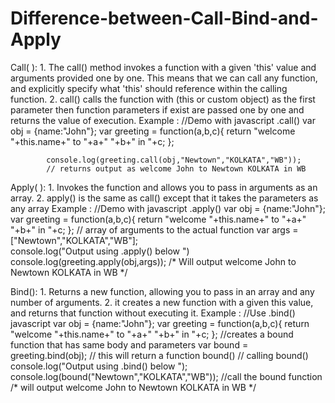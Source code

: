# Difference-between-Call-Bind-and-Apply
Call( ): 
	1. The call() method invokes a function with a given 'this' value and arguments provided one by one. This means that we can call any function, and explicitly specify what 'this' should reference within the calling function.
	2. call() calls the function with (this or custom object) as the first parameter then function parameters if exist are passed one by one and returns the value of execution.
	Example : 
		//Demo with javascript .call()
			var obj = {name:"John"};
			var greeting = function(a,b,c){
    			return "welcome "+this.name+" to "+a+" "+b+" in "+c;
			};

			console.log(greeting.call(obj,"Newtown","KOLKATA","WB"));
			// returns output as welcome John to Newtown KOLKATA in WB

Apply( ): 
	1. Invokes the function and allows you to pass in arguments as an array.
	2. apply() is the same as call() except that it takes the parameters as any array
	Example : 
		//Demo with javascript .apply()
			var obj = {name:"John"};
			var greeting = function(a,b,c){
    			return "welcome "+this.name+" to "+a+" "+b+" in "+c;
			};
			// array of arguments to the actual function
			var args = ["Newtown","KOLKATA","WB"];  
			console.log("Output using .apply() below ")
			console.log(greeting.apply(obj,args));
			/* Will output 
 			welcome John to Newtown KOLKATA in WB */

Bind(): 
	1. Returns a new function, allowing you to pass in an array and any number of arguments.
	2.  it creates a new function with a given this value, and returns that function without executing it.
	Example :
		//Use .bind() javascript
			var obj = {name:"John"};
			var greeting = function(a,b,c){
   			 return "welcome "+this.name+" to "+a+" "+b+" in "+c;
			};
			//creates a bound function that has same body and parameters 
			var bound = greeting.bind(obj);   // this will return a function bound()
			// calling bound()
			console.log("Output using .bind() below ");
			console.log(bound("Newtown","KOLKATA","WB")); //call the bound function
			/* will output
			welcome John to Newtown KOLKATA in WB */
